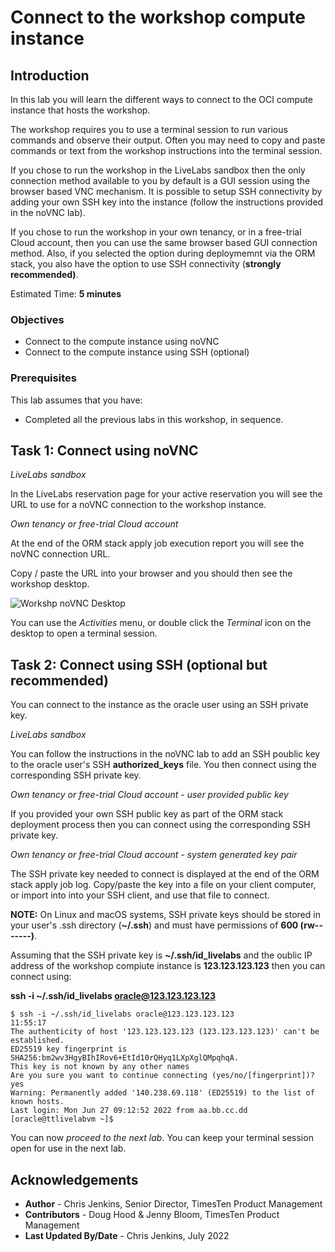 # Connect to the workshop compute instance

## Introduction

In this lab you will learn the different ways to connect to the OCI compute instance that hosts the workshop.

The workshop requires you to use a terminal session to run various commands and observe their output. Often you may need to copy and paste commands or text from the workshop instructions into the terminal session.

If you chose to run the workshop in the LiveLabs sandbox then the only connection method available to you by default is a GUI session using the browser based VNC mechanism. It is possible to setup SSH connectivity by adding your own SSH key into the instance (follow the instructions provided in the noVNC lab).

If you chose to run the workshop in your own tenancy, or in a free-trial Cloud account, then you can use the same browser based GUI connection method. Also, if you selected the option during deploymemnt via the ORM stack, you also have the option to use SSH connectivity (**strongly recommended)**. 

Estimated Time: **5 minutes**

### Objectives

- Connect to the compute instance using noVNC
- Connect to the compute instance using SSH (optional)

### Prerequisites

This lab assumes that you have:

- Completed all the previous labs in this workshop, in sequence.

## Task 1: Connect using noVNC

_LiveLabs sandbox_

In the LiveLabs reservation page for your active reservation you will see the URL to use for a noVNC connection to the workshop instance.

_Own tenancy or free-trial Cloud account_

At the end of the ORM stack apply job execution report you will see the noVNC connection URL.

Copy / paste the URL into your browser and you should then see the workshop desktop.

![Workshp noVNC Desktop](./images/novnc-desktop.png " ")

You can use the *Activities* menu, or double click the *Terminal* icon on the desktop to open a terminal session.

## Task 2: Connect using SSH (optional but recommended)

You can connect to the instance as the oracle user using an SSH private key.

_LiveLabs sandbox_

You can follow the instructions in the noVNC lab to add an SSH poublic key to the oracle user's SSH **authorized_keys** file. You then connect using the corresponding SSH private key.

_Own tenancy or free-trial Cloud account - user provided public key_

If you provided your own SSH public key as part of the ORM stack deployment process then you can connect using the corresponding SSH private key.

_Own tenancy or free-trial Cloud account - system generated key pair_

The SSH private key needed to connect is displayed at the end of the ORM stack apply job log. Copy/paste the key into a file on your client computer, or import into into your SSH client, and use that file to connect.

**NOTE:** On Linux and macOS systems, SSH private keys should be stored in your user's .ssh directory (**~/.ssh**) and must have permissions of **600 (rw-------)**.

Assuming that the SSH private key is **~/.ssh/id_livelabs** and the oublic IP address of the workshop compiute instance is **123.123.123.123** then you can connect using:

**ssh -i ~/.ssh/id_livelabs oracle@123.123.123.123**

```
$ ssh -i ~/.ssh/id_livelabs oracle@123.123.123.123                                                      11:55:17
The authenticity of host '123.123.123.123 (123.123.123.123)' can't be established.
ED25519 key fingerprint is SHA256:bm2wv3HgyBIhIRov6+EtId10rQHyq1LXpXglQMpqhqA.
This key is not known by any other names
Are you sure you want to continue connecting (yes/no/[fingerprint])? yes
Warning: Permanently added '140.238.69.118' (ED25519) to the list of known hosts.
Last login: Mon Jun 27 09:12:52 2022 from aa.bb.cc.dd
[oracle@ttlivelabvm ~]$
```

You can now *proceed to the next lab*. You can keep your terminal session open for use in the next lab.

## Acknowledgements

* **Author** - Chris Jenkins, Senior Director, TimesTen Product Management
* **Contributors** -  Doug Hood & Jenny Bloom, TimesTen Product Management
* **Last Updated By/Date** - Chris Jenkins, July 2022

